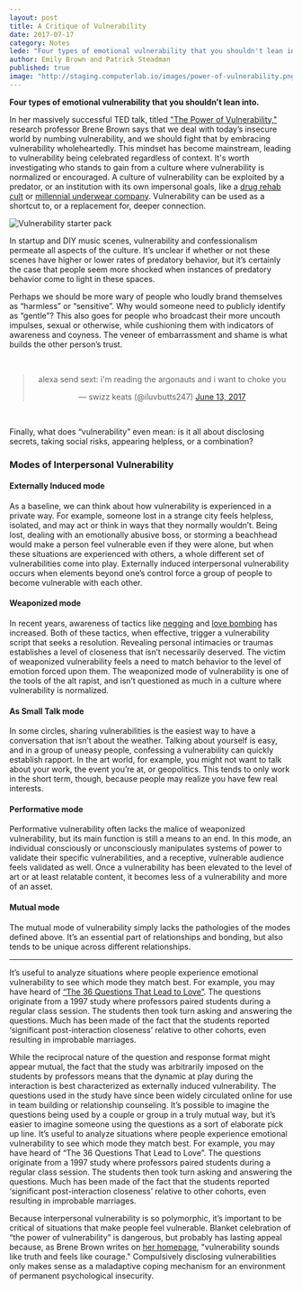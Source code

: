 ```yaml
---
layout: post
title: A Critique of Vulnerability
date: 2017-07-17
category: Notes
lede: "Four types of emotional vulnerability that you shouldn't lean into."
author: Emily Brown and Patrick Steadman
published: true
image: "http://staging.computerlab.io/images/power-of-vulnerability.png"
---
```


__Four types of emotional vulnerability that you shouldn't lean into.__

In her massively successful TED talk, titled ["The Power of
Vulnerability,"](https://www.ted.com/talks/brene_brown_on_vulnerability)
research professor Brene Brown says that we deal with today’s insecure world by
numbing vulnerability, and we should fight that by embracing vulnerability
wholeheartedly. This mindset has become mainstream, leading to vulnerability
being celebrated regardless of context. It's worth investigating who stands to
gain from a culture where vulnerability is normalized or encouraged. A culture
of vulnerability can be exploited by a predator, or an institution with its own
impersonal goals, like a [drug rehab
cult](http://paleofuture.gizmodo.com/synanons-sober-utopia-how-a-drug-rehab-program-became-1562665776)
or [millennial underwear
company](https://www.racked.com/2017/3/14/14911228/thinx-miki-agrawal-health-care-branding).
Vulnerability can be used as a shortcut to, or a replacement for, deeper
connection.

![Vulnerability starter pack](/images/vulnerability.jpg)

In startup and DIY music scenes, vulnerability and confessionalism permeate all
aspects of the culture. It’s unclear if whether or not these scenes have higher
or lower rates of predatory behavior, but it’s certainly the case that people
seem more shocked when instances of predatory behavior come to light in these
spaces.

Perhaps we should be more wary of people who loudly brand themselves as
“harmless” or “sensitive”. Why would someone need to publicly identify as
“gentle”? This also goes for people who broadcast their more uncouth impulses,
sexual or otherwise, while cushioning them with indicators of awareness and
coyness. The veneer of embarrassment and shame is what builds the other person’s
trust.

<br>
<center>
<blockquote class="twitter-tweet" data-lang="en"><p lang="en" dir="ltr">alexa send sext: i&#39;m reading the argonauts and i want to choke you</p>&mdash; swizz keats (@iluvbutts247) <a href="https://twitter.com/iluvbutts247/status/874733523881480192">June 13, 2017</a></blockquote>
<script async src="//platform.twitter.com/widgets.js" charset="utf-8"></script>
</center>
<br>

Finally, what does “vulnerability” even mean: is it all about disclosing
secrets, taking social risks, appearing helpless, or a combination?

### Modes of Interpersonal Vulnerability

#### Externally Induced mode

As a baseline, we can think about how vulnerability is experienced in a private
way. For example, someone lost in a strange city feels helpless, isolated, and
may act or think in ways that they normally wouldn’t.  Being lost, dealing with
an emotionally abusive boss, or storming a beachhead would make a person feel
vulnerable even if they were alone, but when these situations are experienced
with others, a whole different set of vulnerabilities come into play. Externally
induced interpersonal vulnerability occurs when elements beyond one’s control
force a group of people to become vulnerable with each other.

#### Weaponized mode

In recent years, awareness of tactics like
[negging](https://en.wikipedia.org/wiki/Negging) and [love
bombing](https://en.wikipedia.org/wiki/Love_bombing) has increased.  Both of
these tactics, when effective, trigger a vulnerability script that seeks a
resolution. Revealing personal intimacies or traumas establishes a level of
closeness that isn’t necessarily deserved.  The victim of weaponized
vulnerability feels a need to match behavior to the level of emotion forced upon
them. The weaponized mode of vulnerability is one of the tools of the alt
rapist, and isn’t questioned as much in a culture where vulnerability is
normalized.

#### As Small Talk mode

In some circles, sharing vulnerabilities is the easiest way to have a
conversation that isn’t about the weather. Talking about yourself is easy, and
in a group of uneasy people, confessing a vulnerability can quickly establish
rapport. In the art world, for example, you might not want to talk about your
work, the event you’re at, or geopolitics. This tends to only work in the short
term, though, because people may realize you have few real interests.

#### Performative mode

Performative vulnerability often lacks the malice of weaponized vulnerability,
but its main function is still a means to an end. In this mode, an individual
consciously or unconsciously manipulates systems of power to validate their
specific vulnerabilities, and a receptive, vulnerable audience feels validated
as well. Once a vulnerability has been elevated to the level of art or at least
relatable content, it becomes less of a vulnerability and more of an asset.

#### Mutual mode

The mutual mode of vulnerability simply lacks the pathologies of the modes
defined above. It’s an essential part of relationships and bonding, but also
tends to be unique across different relationships.

<hr>

It’s useful to analyze situations where people experience emotional
vulnerability to see which mode they match best. For example, you may have heard
of [“The 36 Questions That Lead to
Love”](https://www.nytimes.com/2015/01/11/fashion/no-37-big-wedding-or-small.html).
The questions originate from a 1997 study where professors paired students
during a regular class session. The students then took turn asking and answering
the questions. Much has been made of the fact that the students reported
‘significant post-interaction closeness’ relative to other cohorts, even
resulting in improbable marriages.

While the reciprocal nature of the question and response format might appear
mutual, the fact that the study was arbitrarily imposed on the students by
professors means that the dynamic at play during the interaction is best
characterized as externally induced vulnerability. The questions used in the
study have since been widely circulated online for use in team building or
relationship counseling. It’s possible to imagine the questions being used by a
couple or group in a truly mutual way, but it’s easier to imagine someone using
the questions as a sort of elaborate pick up line. It’s useful to analyze
situations where people experience emotional vulnerability to see which mode
they match best. For example, you may have heard of “The 36 Questions That Lead
to Love”. The questions originate from a 1997 study where professors paired
students during a regular class session. The students then took turn asking and
answering the questions. Much has been made of the fact that the students
reported ‘significant post-interaction closeness’ relative to other cohorts,
even resulting in improbable marriages.

Because interpersonal vulnerability is so polymorphic, it’s important to be
critical of situations that make people feel vulnerable. Blanket celebration of
“the power of vulnerability” is dangerous, but probably has lasting appeal
because, as Brene Brown writes on [her homepage](http://brenebrown.com/),
"vulnerability sounds like truth and feels like courage." Compulsively
disclosing vulnerabilities only makes sense as a maladaptive coping mechanism
for an environment of permanent psychological insecurity.
